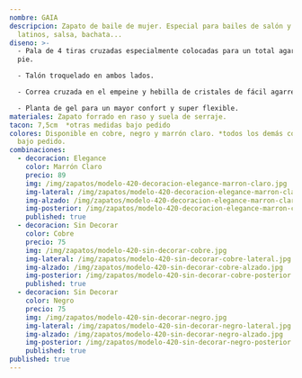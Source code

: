 ```yaml
---
nombre: GAIA
descripcion: Zapato de baile de mujer. Especial para bailes de salón y bailes
  latinos, salsa, bachata...
diseno: >-
  - Pala de 4 tiras cruzadas especialmente colocadas para un total agarre del
  pie.

  - Talón troquelado en ambos lados.

  - Correa cruzada en el empeine y hebilla de cristales de fácil agarre para no tener que desabrocharla.

  - Planta de gel para un mayor confort y super flexible.
materiales: Zapato forrado en raso y suela de serraje.
tacon: 7,5cm  *otras medidas bajo pedido
colores: Disponible en cobre, negro y marrón claro. *todos los demás colores
  bajo pedido.
combinaciones:
  - decoracion: Elegance
    color: Marrón Claro
    precio: 89
    img: /img/zapatos/modelo-420-decoracion-elegance-marron-claro.jpg
    img-lateral: /img/zapatos/modelo-420-decoracion-elegance-marron-claro-lateral.jpg
    img-alzado: /img/zapatos/modelo-420-decoracion-elegance-marron-claro-alzado.jpg
    img-posterior: /img/zapatos/modelo-420-decoracion-elegance-marron-claro-posterior.jpg
    published: true
  - decoracion: Sin Decorar
    color: Cobre
    precio: 75
    img: /img/zapatos/modelo-420-sin-decorar-cobre.jpg
    img-lateral: /img/zapatos/modelo-420-sin-decorar-cobre-lateral.jpg
    img-alzado: /img/zapatos/modelo-420-sin-decorar-cobre-alzado.jpg
    img-posterior: /img/zapatos/modelo-420-sin-decorar-cobre-posterior.jpg
    published: true
  - decoracion: Sin Decorar
    color: Negro
    precio: 75
    img: /img/zapatos/modelo-420-sin-decorar-negro.jpg
    img-lateral: /img/zapatos/modelo-420-sin-decorar-negro-lateral.jpg
    img-alzado: /img/zapatos/modelo-420-sin-decorar-negro-alzado.jpg
    img-posterior: /img/zapatos/modelo-420-sin-decorar-negro-posterior.jpg
    published: true
published: true
---
```

